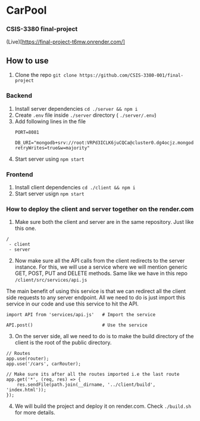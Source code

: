 # CarPool

### CSIS-3380 final-project
(Live)[https://final-project-t6mw.onrender.com/]

## How to use
1. Clone the repo
    `git clone https://github.com/CSIS-3380-001/final-project`

### Backend
1. Install server dependencies
    `cd ./server && npm i`
2. Create `.env` file inside `./server` directory ( `./server/.env`)
3. Add following lines in the file
    ```
    PORT=8081

    DB_URI="mongodb+srv://root:VRPd3ICLK6juCQCa@cluster0.dg4ocjz.mongodb.net/?retryWrites=true&w=majority"
    ```
4. Start server using `npm start`

### Frontend
1. Install client dependencies
    `cd ./client && npm i`
2. Start server usign `npm start`

### How to deploy the client and server together on the render.com
1. Make sure both the client and server are in the same repository. Just like this one. 
```
/
 - client
 - server
```
2. Now make sure all the API calls from the client redirects to the server instance. For this, we will use a service where we will mention generic GET, POST, PUT and DELETE methods. Same like we have in this repo `/client/src/services/api.js`

The main benefit of using this service is that we can redirect all the client side requests to any server endpoint. All we need to do is just import this service in our code and use this service to hit the API. 
```
import API from 'services/api.js'   # Import the service

API.post()                          # Use the service 
```
 
3. On the server side, all we need to do is to make the build directory of the client is the root of the public directory. 
```
// Routes
app.use(router);
app.use('/cars', carRouter);

// Make sure its after all the routes imported i.e the last route
app.get('*', (req, res) => {
    res.sendFile(path.join(__dirname, '../client/build', 'index.html'));
});
```

4. We will build the project and deploy it on render.com. Check `./build.sh` for more details.